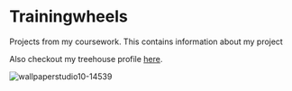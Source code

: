 
# Trainingwheels
Projects from my coursework.
This contains information about my project

Also checkout my treehouse profile [here](https://teamtreehouse.com/isaacmwesigwa).


![wallpaperstudio10-14539](https://user-images.githubusercontent.com/32167962/30730713-bbac415c-9f71-11e7-9173-95ffcacd8981.jpg)


